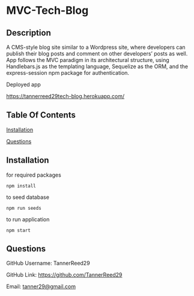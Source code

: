# MVC-Tech-Blog

## Description

A CMS-style blog site similar to a Wordpress site, where developers can publish their blog posts and comment on other developers’ posts as well.
App follows the MVC paradigm in its architectural structure, using Handlebars.js as the templating language, Sequelize as the ORM, and the express-session npm package for authentication.

Deployed app

https://tannerreed29tech-blog.herokuapp.com/

## Table Of Contents

[Installation](#installation)

[Questions](#questions)

## Installation

for required packages

    npm install

to seed database

    npm run seeds

to run application

    npm start

## Questions

GitHub Username: TannerReed29

GitHub Link: https://github.com/TannerReed29

Email: tanner29@gmail.com
